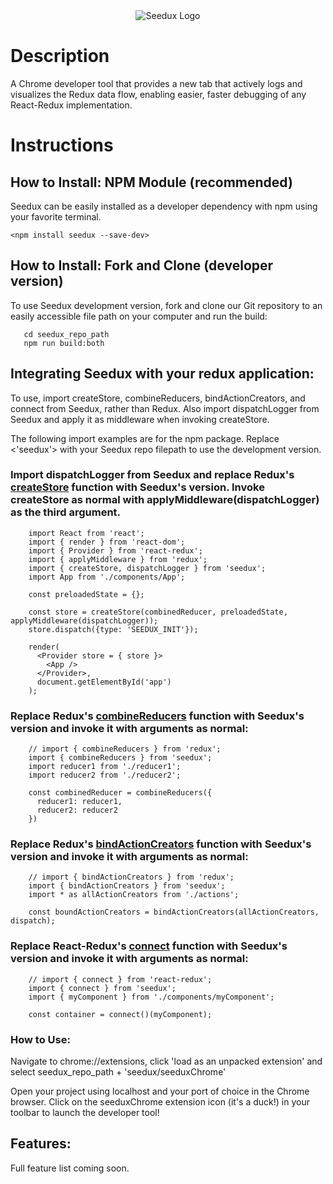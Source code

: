 <div align='center'>
  <img src='http://i63.tinypic.com/11j9e83.png' alt='Seedux Logo'>
</div>

# Description
A Chrome developer tool that provides a new tab that actively logs and visualizes the Redux data flow, enabling easier, faster debugging of any React-Redux implementation. 

# Instructions

## How to Install: NPM Module (recommended)

Seedux can be easily installed as a developer dependency with npm using your favorite terminal.

    <npm install seedux --save-dev>
    
## How to Install: Fork and Clone (developer version)
  To use Seedux development version, fork and clone our Git repository to an easily accessible file path on your computer and run the build:
  
```
   cd seedux_repo_path
   npm run build:both
```

## Integrating Seedux with your redux application:

To use, import createStore, combineReducers, bindActionCreators, and connect from Seedux, rather than Redux. Also import dispatchLogger from Seedux and apply it as middleware when invoking createStore.

The following import examples are for the npm package. Replace <'seedux'> with your Seedux repo filepath to use the development version.

### Import dispatchLogger from Seedux and replace Redux's <a href='http://redux.js.org/docs/api/createStore.html'>createStore</a> function with Seedux's version. Invoke createStore as normal with applyMiddleware(dispatchLogger) as the third argument.

```
    import React from 'react';
    import { render } from 'react-dom';
    import { Provider } from 'react-redux';
    import { applyMiddleware } from 'redux';
    import { createStore, dispatchLogger } from 'seedux';
    import App from './components/App';
    
    const preloadedState = {};
    
    const store = createStore(combinedReducer, preloadedState, applyMiddleware(dispatchLogger));
    store.dispatch({type: 'SEEDUX_INIT'});
    
    render(
      <Provider store = { store }>
        <App />
      </Provider>,
      document.getElementById('app')
    );
```

### Replace Redux's <a href='http://redux.js.org/docs/api/combineReducers.html'>combineReducers</a> function with Seedux's version and invoke it with arguments as normal:

```
    // import { combineReducers } from 'redux';
    import { combineReducers } from 'seedux';
    import reducer1 from './reducer1';
    import reducer2 from './reducer2';
    
    const combinedReducer = combineReducers({
      reducer1: reducer1,
      reducer2: reducer2
    })
```

### Replace Redux's <a href='http://redux.js.org/docs/api/bindActionCreators.html'>bindActionCreators</a> function with Seedux's version and invoke it with arguments as normal:

```
    // import { bindActionCreators } from 'redux';
    import { bindActionCreators } from 'seedux';
    import * as allActionCreators from './actions';
    
    const boundActionCreators = bindActionCreators(allActionCreators, dispatch);
```

### Replace React-Redux's <a href='https://github.com/reactjs/react-redux/blob/master/docs/api.md#connectmapstatetoprops-mapdispatchtoprops-mergeprops-options'>connect</a> function with Seedux's version and invoke it with arguments as normal:

```
    // import { connect } from 'react-redux';
    import { connect } from 'seedux';
    import { myComponent } from './components/myComponent';
    
    const container = connect()(myComponent);
```

### How to Use:

Navigate to chrome://extensions, click 'load as an unpacked extension' and select seedux_repo_path + 'seedux/seeduxChrome'

Open your project using localhost and your port of choice in the Chrome browser. Click on the seeduxChrome extension icon (it's a duck!) in your toolbar to launch the developer tool!

## Features: 

Full feature list coming soon.
